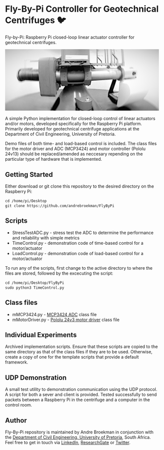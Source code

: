 # Fly-By-Pi Controller for Geotechnical Centrifuges :bird:
Fly-by-Pi: Raspberry Pi closed-loop linear actuator controller for geotechnical centrifuges.

![Image of a geotechnical centrifuge](https://github.com/andrebroekman/FlyByPi/blob/master/centrifuge.png)

A simple Python implementation for closed-loop control of linear actuators and/or motors, developed specifically for the Raspberry Pi platform. Primarily developed for geotechnical centrifuge applications at the Department of Civil Engineering, University of Pretoria.

Demo files of both time- and load-based control is included. The class files for the motor driver and ADC (MCP3424) and motor controller (Pololu 24v13) should be replaced/amended as neccesary repending on the particular type of hardware that is implemented.

## Getting Started
Either download or git clone this repository to the desired directory on the Raspberry Pi:
```
cd /home/pi/Desktop
git clone https://github.com/andrebroekman/FlyByPi
```

## Scripts
- StressTestADC.py - stress test the ADC to determine the performance and reliability with simple metrics
- TimeControl.py - demonstration code of time-based control for a motor/actuator
- LoadControl.py - demonstration code of load-based control for a motor/actuator

To run any of the scripts, first change to the active directory to where the files are stored, followed by the excecuting the script:
```
cd /home/pi/Desktop/FlyByPi
sudo python3 TimeControl.py
```

## Class files
* mMCP3424.py - [MCP3424 ADC](https://www.dfrobot.com/product-1182.html) class file
* mMotorDriver.py - [Pololu 24v3 motor driver](https://www.pololu.com/product/2992) class file

## Individual Experiments
Archived implementation scripts. Ensure that these scripts are copied to the same directory as that of the class files if they are to be used.  Otherwise, create a copy of one for the template scripts that provide a default framework.

## UDP Demonstration
A small test utility to demonstration communication using the UDP protocol. A script for both a sever and client is provided. Tested successfully to send packets between a Raspberry Pi in the centrifuge and a computer in the control room.

## Author
Fly-By-Pi repository is maintained by Andre Broekman in conjunction with the [Department of Civil Engineering, University of Pretoria](https://www.up.ac.za/civil-engineering), South Africa. Feel free to get in touch via [LinkedIn](https://www.linkedin.com/in/broekmanandre/), [ResearchGate](https://www.researchgate.net/profile/Andre_Broekman) or [Twitter](https://twitter.com/BroekmanAndre).
